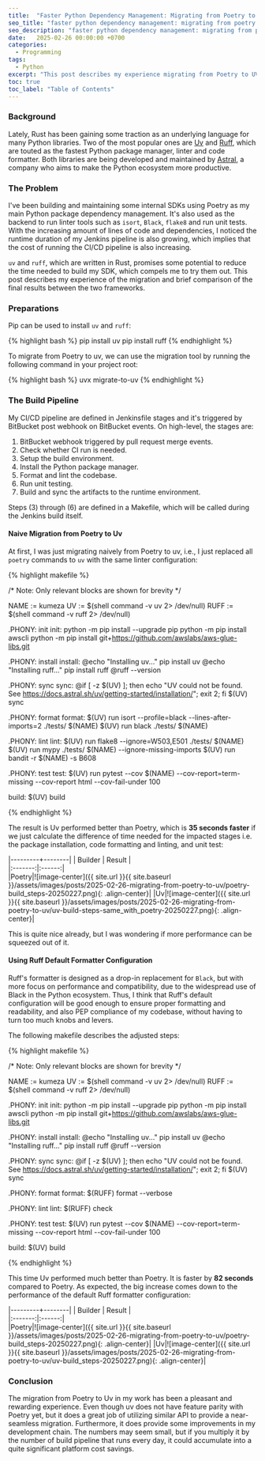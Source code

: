 ```yaml
---
title:  "Faster Python Dependency Management: Migrating from Poetry to Uv"
seo_title: "faster python dependency management: migrating from poetry to uv"
seo_description: "faster python dependency management: migrating from poetry to uv"
date:   2025-02-26 00:00:00 +0700
categories:
  - Programming
tags:
  - Python
excerpt: "This post describes my experience migrating from Poetry to UV (+Ruff) as my Python packaging and build framework."
toc: true
toc_label: "Table of Contents"
---
```

### Background
Lately, Rust has been gaining some traction as an underlying language for many Python libraries. Two of the most popular ones are [Uv](https://astral.sh/blog/uv) and [Ruff](https://docs.astral.sh/ruff/?ref=blog.jerrycodes.com), which are touted as the fastest Python package manager, linter and code formatter. Both libraries are being developed and maintained by [Astral](https://astral.sh), a company who aims to make the Python ecosystem more productive.

### The Problem
I've been building and maintaining some internal SDKs using Poetry as my main Python package dependency management. It's also used as the backend to run linter tools such as `isort`, `Black`, `flake8` and run unit tests. With the increasing amount of lines of code and dependencies, I noticed the runtime duration of my Jenkins pipeline is also growing, which implies that the cost of running the CI/CD pipeline is also increasing. 

`uv` and `ruff`, which are written in Rust, promises some potential to reduce the time needed to build my SDK, which compels me to try them out. This post describes my experience of the migration and brief comparison of the final results between the two frameworks.  

### Preparations

Pip can be used to install `uv` and `ruff`:

{% highlight bash %}
pip install uv
pip install ruff
{% endhighlight %}

To migrate from Poetry to uv, we can use the migration tool by running the following command in your project root:

{% highlight bash %}
uvx migrate-to-uv
{% endhighlight %}

### The Build Pipeline
My CI/CD pipeline are defined in Jenkinsfile stages and it's triggered by BitBucket post webhook on BitBucket events. On high-level, the stages are:

1. BitBucket webhook triggered by pull request merge events.
2. Check whether CI run is needed.
3. Setup the build environment.
4. Install the Python package manager.
5. Format and lint the codebase.
6. Run unit testing.
7. Build and sync the artifacts to the runtime environment.

Steps (3) through (6) are defined in a Makefile, which will be called during the Jenkins build itself.

#### Naive Migration from Poetry to Uv
At first, I was just migrating naively from Poetry to uv, i.e., I just replaced all `poetry` commands to `uv` with the same linter configuration:

{% highlight makefile %}

/* Note: Only relevant blocks are shown for brevity */

NAME := kumeza
UV := $(shell command -v uv 2> /dev/null)
RUFF := $(shell command -v ruff 2> /dev/null)

.PHONY: init
init:
		python -m pip install --upgrade pip
		python -m pip install awscli
		python -m pip install git+https://github.com/awslabs/aws-glue-libs.git
		
.PHONY: install
install:
		@echo "Installing uv..."
		pip install uv
		@echo "Installing ruff..."
		pip install ruff
		@ruff --version

.PHONY: sync
sync:
		@if [ -z $(UV) ]; then echo "UV could not be found. See https://docs.astral.sh/uv/getting-started/installation/"; exit 2; fi
		$(UV) sync

.PHONY: format
format: 
		$(UV) run isort --profile=black --lines-after-imports=2 ./tests/ $(NAME)
		$(UV) run black ./tests/ $(NAME)

.PHONY: lint
lint: 
		$(UV) run flake8 --ignore=W503,E501 ./tests/ $(NAME)
		$(UV) run mypy ./tests/ $(NAME) --ignore-missing-imports
		$(UV) run bandit -r $(NAME) -s B608

.PHONY: test
test: 
		$(UV) run pytest --cov $(NAME) --cov-report=term-missing --cov-report html --cov-fail-under 100 

build:
		$(UV) build

{% endhighlight %}

The result is Uv performed better than Poetry, which is **35 seconds faster** if we just calculate the difference of time needed for the impacted stages i.e. the package installation, code formatting and linting, and unit test:

|---------+--------|
| Builder | Result |  
|:-------:|:------:|  
|Poetry|![image-center]({{ site.url }}{{ site.baseurl }}/assets/images/posts/2025-02-26-migrating-from-poetry-to-uv/poetry-build_steps-20250227.png){: .align-center}|
|Uv|![image-center]({{ site.url }}{{ site.baseurl }}/assets/images/posts/2025-02-26-migrating-from-poetry-to-uv/uv-build-steps-same_with_poetry-20250227.png){: .align-center}|

This is quite nice already, but I was wondering if more performance can be squeezed out of it.

#### Using Ruff Default Formatter Configuration
Ruff's formatter is designed as a drop-in replacement for `Black`, but with more focus on performance and compatibility, due to the widespread use of Black in the Python ecosystem. Thus, I think that Ruff's default configuration will be good enough to ensure proper formatting and readability, and also PEP compliance of my codebase, without having to turn too much knobs and levers.

The following makefile describes the adjusted steps:

{% highlight makefile %}

/* Note: Only relevant blocks are shown for brevity */

NAME := kumeza
UV := $(shell command -v uv 2> /dev/null)
RUFF := $(shell command -v ruff 2> /dev/null)

.PHONY: init
init:
		python -m pip install --upgrade pip
		python -m pip install awscli
		python -m pip install git+https://github.com/awslabs/aws-glue-libs.git
		
.PHONY: install
install:
		@echo "Installing uv..."
		pip install uv
		@echo "Installing ruff..."
		pip install ruff
		@ruff --version

.PHONY: sync
sync:
		@if [ -z $(UV) ]; then echo "UV could not be found. See https://docs.astral.sh/uv/getting-started/installation/"; exit 2; fi
		$(UV) sync

.PHONY: format
format: 
		$(RUFF) format --verbose

.PHONY: lint
lint: 
		$(RUFF) check

.PHONY: test
test: 
		$(UV) run pytest --cov $(NAME) --cov-report=term-missing --cov-report html --cov-fail-under 100 

build:
		$(UV) build

{% endhighlight %}

This time Uv performed much better than Poetry. It is faster by **82 seconds** compared to Poetry. As expected, the big increase comes down to the performance of the default Ruff formatter configuration:

|---------+--------|
| Builder | Result |  
|:-------:|:------:|  
|Poetry|![image-center]({{ site.url }}{{ site.baseurl }}/assets/images/posts/2025-02-26-migrating-from-poetry-to-uv/poetry-build_steps-20250227.png){: .align-center}|
|Uv|![image-center]({{ site.url }}{{ site.baseurl }}/assets/images/posts/2025-02-26-migrating-from-poetry-to-uv/uv-build_steps-20250227.png){: .align-center}|

### Conclusion
The migration from Poetry to Uv in my work has been a pleasant and rewarding experience. Even though uv does not have feature parity with Poetry yet, but it does a great job of utilizing similar API to provide a near-seamless migration. Furthermore, it does provide some improvements in my development chain. The numbers may seem small, but if you multiply it by the number of build pipeline that runs every day, it could accumulate into a quite significant platform cost savings.

